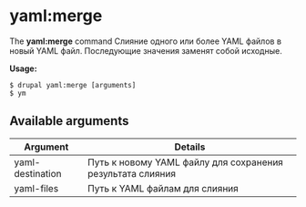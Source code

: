 # yaml:merge
The **yaml:merge** command Слияние одного или более YAML файлов в новый YAML файл. Последующие значения заменят собой исходные.

**Usage:**
```
$ drupal yaml:merge [arguments] 
$ ym  
```

## Available arguments
Argument | Details
---------|-------------
yaml-destination | Путь к новому YAML файлу для сохранения результата слияния
yaml-files | Путь к YAML файлам для слияния
